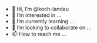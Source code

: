 - 👋 Hi, I’m @koch-landau
- 👀 I’m interested in ...
- 🌱 I’m currently learning ...
- 💞️ I’m looking to collaborate on ...
- 📫 How to reach me ...

<!---
koch-landau/koch-landau is a ✨ special ✨ repository because its `README.md` (this file) appears on your GitHub profile.
You can click the Preview link to take a look at your changes.
--->
